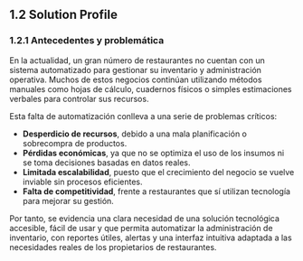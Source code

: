 ## 1.2 Solution Profile
### 1.2.1 Antecedentes y problemática

En la actualidad, un gran número de restaurantes no cuentan con un sistema automatizado para gestionar su inventario y administración operativa. Muchos de estos negocios continúan utilizando métodos manuales como hojas de cálculo, cuadernos físicos o simples estimaciones verbales para controlar sus recursos.

Esta falta de automatización conlleva a una serie de problemas críticos:

- **Desperdicio de recursos**, debido a una mala planificación o sobrecompra de productos.
- **Pérdidas económicas**, ya que no se optimiza el uso de los insumos ni se toma decisiones basadas en datos reales.
- **Limitada escalabilidad**, puesto que el crecimiento del negocio se vuelve inviable sin procesos eficientes.
- **Falta de competitividad**, frente a restaurantes que sí utilizan tecnología para mejorar su gestión.

Por tanto, se evidencia una clara necesidad de una solución tecnológica accesible, fácil de usar y que permita automatizar la administración de inventario, con reportes útiles, alertas y una interfaz intuitiva adaptada a las necesidades reales de los propietarios de restaurantes.
